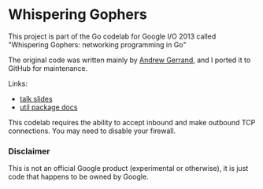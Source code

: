 # Whispering Gophers

This project is part of the Go codelab for Google I/O 2013 called "Whispering Gophers: networking programming in Go"

The original code was written mainly by [Andrew Gerrand](https://github.com/nf), and I ported it to GitHub for maintenance.

Links:

- [talk slides](https://talks.godoc.org/github.com/campoy/whispering-gophers/talk.slide)
- [util package docs](https://godoc.org/github.com/campoy/whispering-gophers/util)

This codelab requires the ability to accept inbound and make outbound TCP connections. You may need to disable your firewall.

### Disclaimer

This is not an official Google product (experimental or otherwise), it is just
code that happens to be owned by Google.